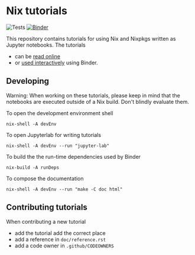 # Nix tutorials

![Tests](https://github.com/FRidh/nix-tutorials/workflows/Tests/badge.svg?branch=master) [![Binder](https://mybinder.org/badge_logo.svg)](https://mybinder.org/v2/gh/FRidh/nix-tutorials/master)

This repository contains tutorials for using Nix and Nixpkgs written as Jupyter notebooks. The tutorials

- can be [read online](https://fridh.github.io/nix-tutorials)
- or [used interactively](https://mybinder.org/v2/gh/FRidh/nix-tutorials/master) using Binder.

## Developing

Warning: When working on these tutorials, please keep in mind that the notebooks are executed outside of a Nix build. Don't blindly evaluate them.

To open the development environment shell

    nix-shell -A devEnv

To open Jupyterlab for writing tutorials

    nix-shell -A devEnv --run "jupyter-lab"

To build the the run-time dependencies used by Binder

    nix-build -A runDeps

To compose the documentation

    nix-shell -A devEnv --run "make -C doc html"

## Contributing tutorials

When contributing a new tutorial
- add the tutorial add the correct place
- add a reference in `doc/reference.rst`
- add a code owner in `.github/CODEOWNERS`

